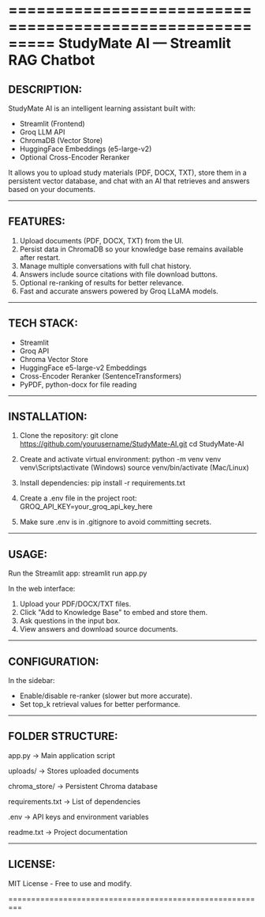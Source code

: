 =========================================================
StudyMate AI — Streamlit RAG Chatbot
=========================================================

DESCRIPTION:
------------
StudyMate AI is an intelligent learning assistant built with:
- Streamlit (Frontend)
- Groq LLM API
- ChromaDB (Vector Store)
- HuggingFace Embeddings (e5-large-v2)
- Optional Cross-Encoder Reranker

It allows you to upload study materials (PDF, DOCX, TXT), 
store them in a persistent vector database, and chat with 
an AI that retrieves and answers based on your documents.

---------------------------------------------------------
FEATURES:
---------------------------------------------------------
1. Upload documents (PDF, DOCX, TXT) from the UI.
2. Persist data in ChromaDB so your knowledge base remains 
   available after restart.
3. Manage multiple conversations with full chat history.
4. Answers include source citations with file download 
   buttons.
5. Optional re-ranking of results for better relevance.
6. Fast and accurate answers powered by Groq LLaMA models.

---------------------------------------------------------
TECH STACK:
---------------------------------------------------------
- Streamlit
- Groq API
- Chroma Vector Store
- HuggingFace e5-large-v2 Embeddings
- Cross-Encoder Reranker (SentenceTransformers)
- PyPDF, python-docx for file reading

---------------------------------------------------------
INSTALLATION:
---------------------------------------------------------
1. Clone the repository:
   git clone https://github.com/yourusername/StudyMate-AI.git
   cd StudyMate-AI

2. Create and activate virtual environment:
   python -m venv venv
   venv\Scripts\activate   (Windows)
   source venv/bin/activate (Mac/Linux)

3. Install dependencies:
   pip install -r requirements.txt

4. Create a .env file in the project root:
   GROQ_API_KEY=your_groq_api_key_here

5. Make sure .env is in .gitignore to avoid committing secrets.

---------------------------------------------------------
USAGE:
---------------------------------------------------------
Run the Streamlit app:
   streamlit run app.py

In the web interface:
1. Upload your PDF/DOCX/TXT files.
2. Click "Add to Knowledge Base" to embed and store them.
3. Ask questions in the input box.
4. View answers and download source documents.

---------------------------------------------------------
CONFIGURATION:
---------------------------------------------------------
In the sidebar:
- Enable/disable re-ranker (slower but more accurate).
- Set top_k retrieval values for better performance.

---------------------------------------------------------
FOLDER STRUCTURE:
---------------------------------------------------------
app.py                -> Main application script

uploads/              -> Stores uploaded documents

chroma_store/         -> Persistent Chroma database

requirements.txt      -> List of dependencies

.env                  -> API keys and environment variables

readme.txt            -> Project documentation

---------------------------------------------------------
LICENSE:
---------------------------------------------------------
MIT License - Free to use and modify.

=========================================================
